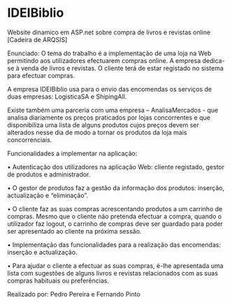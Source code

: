 IDEIBiblio
==========

Website dinamico em ASP.net sobre compra de livros e revistas online [Cadeira de ARQSIS]

Enunciado:
O tema do trabalho é a implementação de uma loja na Web permitindo aos utilizadores 
efectuarem compras online. A empresa dedica-se à venda de livros e revistas. O cliente terá de 
estar registado no sistema para efectuar compras. 

A empresa IDEIBiblio usa para o envio das encomendas os serviços de duas empresas: LogisticaSA e ShipingAll.

Existe também uma parceria com uma empresa – AnalisaMercados - que analisa diariamente os 
preços praticados por lojas concorrentes e que disponibiliza uma lista de alguns produtos cujos 
preços devem ser alterados nesse dia de modo a tornar os produtos da loja mais concorrenciais.

Funcionalidades a implementar na aplicação: 

• Autenticação dos utilizadores na aplicação Web: cliente registado, gestor de produtos e 
administrador. 

• O gestor de produtos faz a gestão da informação dos produtos: inserção, actualização e 
“eliminação”. 

• O cliente faz as suas compras acrescentando produtos a um carrinho de compras. 
Mesmo que o cliente não pretenda efectuar a compra, quando o utilizador faz logout, o 
carrinho de compras deve ser guardado para poder ser apresentado ao cliente na 
próxima sessão. 

• Implementação das funcionalidades para a realização das encomendas: inserção e 
actualização. 

• Para ajudar o cliente a efectuar as suas compras, é-lhe apresentada uma lista com 
sugestões de alguns livros e revistas relacionados com as suas compras habituais ou 
preferências. 


Realizado por: Pedro Pereira e Fernando Pinto

